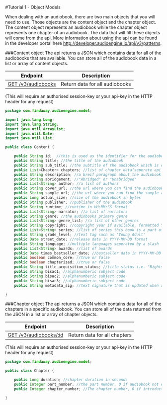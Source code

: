 #Tutorial 1 - Object Models

When dealing with an audiobook, there are two main objects that you will need to use. Those objects are the
content object and the chapter object. The content object represents an audiobook while the chapter 
object represents one chapter of an audiobook. The data that will fill these objects will come from the api.
More information about using the api can be found in the developer portal here http://developer.audioengine.io/api/v3/patterns.

###Content object
The api returns a JSON which contains data for all of the audiobooks that are available. You can store
all of the audiobook data in a list or array of content objects. 

| Endpoint | Description |
| ---- | --------------- |
| [GET /v3/audiobooks](http://developer.audioengine.io/api/v3/audiobooks) | Return data for all audiobooks |
(This will require an authorised session-key or your api-key in the HTTP header for any request)

``` Java
package com.findaway.audioengine.model;

import java.lang.Long;
import java.lang.String;
import java.util.ArrayList;
import java.util.Date;
import java.util.List;

public class Content {

    public String id;  //this is used as the identifier for the audiobook
    public String title; //the title of the audiobook
    public String sub_title; //the subtitle of the audiobook which is optional 
    public List<Chapter> chapters; //list of chapter data(seperate api call)
    public String description; //a breif paragraph about the audiobook
    public String abridgement; //"Abridged" or "Unabridged" 
    public List<String> author; //a list of authors
    public String cover_url; //the url where you can find the audiobook cover image
    public String sample_url; //the url where you can find the sample audio
    public Long actual_size; //size of the audiobook in bytes
    public String publisher; //publisher of the audiobook
    public String runtime; //runtime in HH:MM:SS format
    public List<String> narrator; //a list of narrators
    public String genre; //the audiobooks primary genre
    public List<String> genre_list; //a list of other genres 
    public String copyright; //copyright year if available, formatted YYYY 
    public List<String> series; //list of series this book is a part of
    public String grade_level; //text tag such as 'Young Adult'
    public Date street_date; //release date in YYYY-MM-DD format
    public String language; //multiple languages seperated by a slash
    public List<String> awards; //list of awards
    public Date times_bestseller_date; //bestseller date in YYYY-MM-DD format
    public boolean common_core; //true or false
    public boolean chapterized; //true or false
    public String title_acquisition_status; //title status i.e. "Rights Secured"
    public String bisac1; //alphanumberic subject code
    public String bisac2; //alphanumberic subject code
    public String bisac3; //alphanumberic subject code
    public String metadata_sig; //text signature that is updated when any data changes 

}
```


###Chapter object
The api returns a JSON which contains data for all of the chapters in a specific audiobook. You can 
store all of the data returned from the JSON in a list or array of chapter objects. 

| Endpoint | Description |
| ---- | --------------- |
| [GET /v3/audiobooks/:id](http://developer.audioengine.io/api/v3/audiobooks) | Return data for all chapters |
(This will require an authorised session-key or your api-key in the HTTP header for any request)

``` Java
package com.findaway.audioengine.model;

public class Chapter {

    public Long duration; //chapter duration in seconds
    public Integer part_number; //the part number, 0 if audiobook not divided into parts
    public Integer chapter_number; //The chapter number, 0 if introduction

}
```